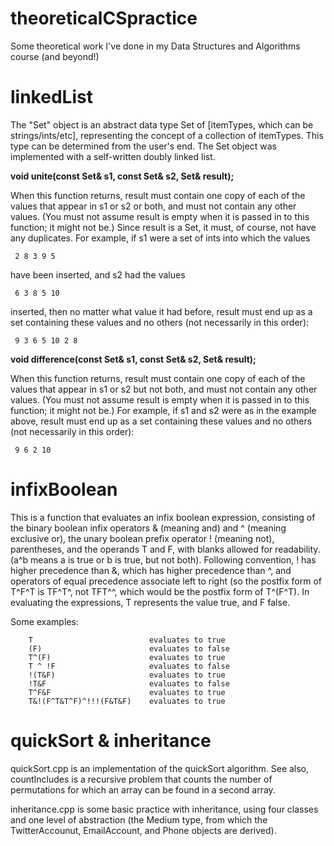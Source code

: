 # theoreticalCSpractice
Some theoretical work I've done in my Data Structures and Algorithms course (and beyond!)

# linkedList
The "Set" object is an abstract data type Set of [itemTypes, which can be strings/ints/etc], representing the concept of a collection of itemTypes. 
This type can be determined from the user's end. The Set object was implemented with a self-written doubly linked list.


**void unite(const Set& s1, const Set& s2, Set& result);**

When this function returns, result must contain one copy of each of the values that appear in s1 or s2 or both, and must not contain any other values. (You must not assume result is empty when it is passed in to this function; it might not be.) Since result is a Set, it must, of course, not have any duplicates. For example, if s1 were a set of ints into which the values

     2 8 3 9 5
have been inserted, and s2 had the values

     6 3 8 5 10
inserted, then no matter what value it had before, result must end up as a set containing these values and no others (not necessarily in this order):

     9 3 6 5 10 2 8
     
   

**void difference(const Set& s1, const Set& s2, Set& result);**

When this function returns, result must contain one copy of each of the values that appear in s1 or s2 but not both, and must not contain any other values. (You must not assume result is empty when it is passed in to this function; it might not be.) For example, if s1 and s2 were as in the example above, result must end up as a set containing these values and no others (not necessarily in this order):

     9 6 2 10

# infixBoolean 
This is a function that evaluates an infix boolean expression, consisting of the binary boolean infix operators & (meaning and) and ^ (meaning exclusive or), the unary boolean prefix operator ! (meaning not), parentheses, and the operands T and F, with blanks allowed for readability. (a^b means a is true or b is true, but not both). Following convention, ! has higher precedence than &, which has higher precedence than ^, and operators of equal precedence associate left to right (so the postfix form of T^F^T is TF^T^, not TFT^^, which would be the postfix form of T^(F^T). In evaluating the expressions, T represents the value true, and F false.

Some examples:

        T                          evaluates to true
        (F)                        evaluates to false
        T^(F)                      evaluates to true
        T ^ !F                     evaluates to false
        !(T&F)                     evaluates to true
        !T&F                       evaluates to false
        T^F&F                      evaluates to true
        T&!(F^T&T^F)^!!!(F&T&F)    evaluates to true

# quickSort & inheritance
quickSort.cpp is an implementation of the quickSort algorithm. See also, countIncludes is a recursive problem that counts the number of permutations for which an array can be found in a second array.

inheritance.cpp is some basic practice with inheritance, using four classes and one level of abstraction (the Medium type, from which the TwitterAccounut, EmailAccount, and Phone objects are derived).
